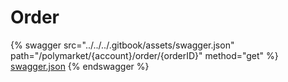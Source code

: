 # Order

{% swagger src="../../../.gitbook/assets/swagger.json" path="/polymarket/{account}/order/{orderID}" method="get" %}
[swagger.json](../../../.gitbook/assets/swagger.json)
{% endswagger %}
